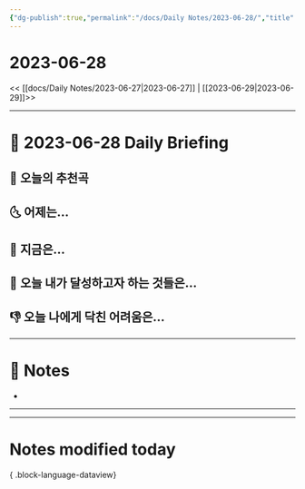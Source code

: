 ```yaml
---
{"dg-publish":true,"permalink":"/docs/Daily Notes/2023-06-28/","title":"2023-06-28","tags":[" DailyNote "]}
---
```



# 2023-06-28

<< [[docs/Daily Notes/2023-06-27\|2023-06-27]] | [[2023-06-29\|2023-06-29]]>>

---

# 📅 2023-06-28 Daily Briefing

## 🎵 오늘의 추천곡

## 🌜 어제는...

## 🙌 지금은...

## 🚀 오늘 내가 달성하고자 하는 것들은...

## 👎 오늘 나에게 닥친 어려움은...

---

# 📝 Notes

- 

___



---

# Notes modified today


{ .block-language-dataview}
